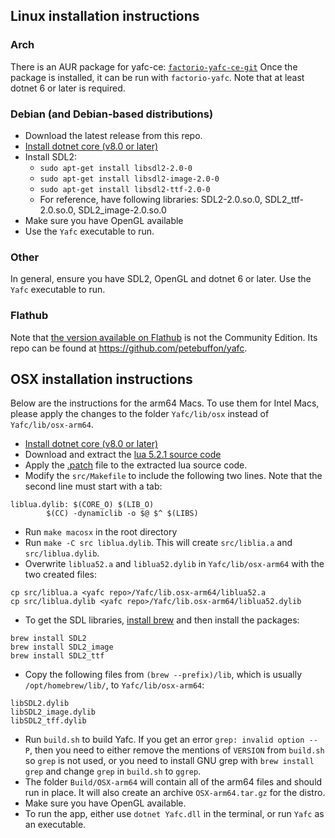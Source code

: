 ## Linux installation instructions

### Arch 
There is an AUR package for yafc-ce: [`factorio-yafc-ce-git`](https://aur.archlinux.org/packages/factorio-yafc-ce-git) 
Once the package is installed, it can be run with `factorio-yafc`. Note that at least dotnet 6 or later is required.

### Debian (and Debian-based distributions)
- Download the latest release from this repo.
- [Install dotnet core (v8.0 or later)](https://learn.microsoft.com/en-us/dotnet/core/install/linux-debian)
- Install SDL2:
  - `sudo apt-get install libsdl2-2.0-0`
  - `sudo apt-get install libsdl2-image-2.0-0`
  - `sudo apt-get install libsdl2-ttf-2.0-0`
  - For reference, have following libraries: SDL2-2.0.so.0, SDL2_ttf-2.0.so.0, SDL2_image-2.0.so.0
- Make sure you have OpenGL available
- Use the `Yafc` executable to run.

### Other
In general, ensure you have SDL2, OpenGL and dotnet 6 or later. Use the `Yafc` executable to run.

### Flathub
Note that [the version available on Flathub](https://flathub.org/apps/details/com.github.petebuffon.yafc) is not the Community Edition. Its repo can be found at https://github.com/petebuffon/yafc. 

## OSX installation instructions
Below are the instructions for the arm64 Macs. To use them for Intel Macs, please apply the changes to the folder `Yafc/lib/osx` instead of `Yafc/lib/osx-arm64`.
- [Install dotnet core (v8.0 or later)](https://dotnet.microsoft.com/download)
- Download and extract the [lua 5.2.1 source code](https://www.lua.org/ftp/lua-5.2.1.tar.gz)
- Apply the [.patch](https://github.com/shpaass/yafc-ce/blob/master/lua-5.2.1.patch) file to the extracted lua source code.
- Modify the `src/Makefile` to include the following two lines. Note that the second line must start with a tab:
```
liblua.dylib: $(CORE_O) $(LIB_O)
        $(CC) -dynamiclib -o $@ $^ $(LIBS)
```
- Run `make macosx` in the root directory
- Run `make -C src liblua.dylib`. This will create `src/liblia.a` and `src/liblua.dylib`.
- Overwrite `liblua52.a` and `liblua52.dylib` in `Yafc/lib/osx-arm64` with the two created files:
```
cp src/liblua.a <yafc repo>/Yafc/lib.osx-arm64/liblua52.a
cp src/liblua.dylib <yafc repo>/Yafc/lib.osx-arm64/liblua52.dylib
```
- To get the SDL libraries, [install brew](https://brew.sh/) and then install the packages:
```
brew install SDL2
brew install SDL2_image
brew install SDL2_ttf
```
- Copy the following files from `(brew --prefix)/lib`, which is usually `/opt/homebrew/lib/`, to `Yafc/lib/osx-arm64`:
```
libSDL2.dylib
libSDL2_image.dylib
libSDL2_tff.dylib
```
- Run `build.sh` to build Yafc. If you get an error `grep: invalid option -- P`, then you need to either remove the mentions of `VERSION` from `build.sh` so `grep` is not used, or you need to install GNU grep with `brew install grep` and change `grep` in `build.sh` to `ggrep`.
- The folder `Build/OSX-arm64` will contain all of the arm64 files and should run in place. It will also create an archive `OSX-arm64.tar.gz` for the distro.
- Make sure you have OpenGL available.
- To run the app, either use `dotnet Yafc.dll` in the terminal, or run `Yafc` as an executable.
